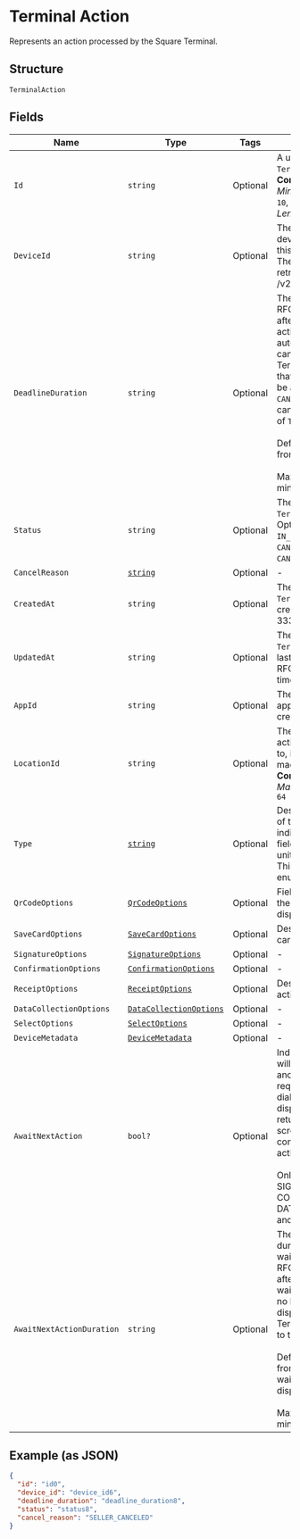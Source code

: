 
# Terminal Action

Represents an action processed by the Square Terminal.

## Structure

`TerminalAction`

## Fields

| Name | Type | Tags | Description |
|  --- | --- | --- | --- |
| `Id` | `string` | Optional | A unique ID for this `TerminalAction`.<br>**Constraints**: *Minimum Length*: `10`, *Maximum Length*: `255` |
| `DeviceId` | `string` | Optional | The unique Id of the device intended for this `TerminalAction`.<br>The Id can be retrieved from /v2/devices api. |
| `DeadlineDuration` | `string` | Optional | The duration as an RFC 3339 duration, after which the action will be automatically canceled.<br>TerminalActions that are `PENDING` will be automatically `CANCELED` and have a cancellation reason<br>of `TIMED_OUT`<br><br>Default: 5 minutes from creation<br><br>Maximum: 5 minutes |
| `Status` | `string` | Optional | The status of the `TerminalAction`.<br>Options: `PENDING`, `IN_PROGRESS`, `CANCEL_REQUESTED`, `CANCELED`, `COMPLETED` |
| `CancelReason` | [`string`](../../doc/models/action-cancel-reason.md) | Optional | - |
| `CreatedAt` | `string` | Optional | The time when the `TerminalAction` was created as an RFC 3339 timestamp. |
| `UpdatedAt` | `string` | Optional | The time when the `TerminalAction` was last updated as an RFC 3339 timestamp. |
| `AppId` | `string` | Optional | The ID of the application that created the action. |
| `LocationId` | `string` | Optional | The location id the action is attached to, if a link can be made.<br>**Constraints**: *Maximum Length*: `64` |
| `Type` | [`string`](../../doc/models/terminal-action-action-type.md) | Optional | Describes the type of this unit and indicates which field contains the unit information. This is an ‘open’ enum. |
| `QrCodeOptions` | [`QrCodeOptions`](../../doc/models/qr-code-options.md) | Optional | Fields to describe the action that displays QR-Codes. |
| `SaveCardOptions` | [`SaveCardOptions`](../../doc/models/save-card-options.md) | Optional | Describes save-card action fields. |
| `SignatureOptions` | [`SignatureOptions`](../../doc/models/signature-options.md) | Optional | - |
| `ConfirmationOptions` | [`ConfirmationOptions`](../../doc/models/confirmation-options.md) | Optional | - |
| `ReceiptOptions` | [`ReceiptOptions`](../../doc/models/receipt-options.md) | Optional | Describes receipt action fields. |
| `DataCollectionOptions` | [`DataCollectionOptions`](../../doc/models/data-collection-options.md) | Optional | - |
| `SelectOptions` | [`SelectOptions`](../../doc/models/select-options.md) | Optional | - |
| `DeviceMetadata` | [`DeviceMetadata`](../../doc/models/device-metadata.md) | Optional | - |
| `AwaitNextAction` | `bool?` | Optional | Indicates the action will be linked to another action and requires a waiting dialog to be<br>displayed instead of returning to the idle screen on completion of the action.<br><br>Only supported on SIGNATURE, CONFIRMATION, DATA_COLLECTION, and SELECT types. |
| `AwaitNextActionDuration` | `string` | Optional | The timeout duration of the waiting dialog as an RFC 3339 duration, after which the<br>waiting dialog will no longer be displayed and the Terminal will return to the idle screen.<br><br>Default: 5 minutes from when the waiting dialog is displayed<br><br>Maximum: 5 minutes |

## Example (as JSON)

```json
{
  "id": "id0",
  "device_id": "device_id6",
  "deadline_duration": "deadline_duration8",
  "status": "status8",
  "cancel_reason": "SELLER_CANCELED"
}
```

